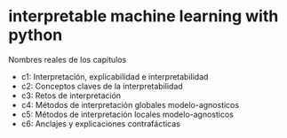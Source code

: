 # interpretable machine learning with python

Nombres reales de los capítulos
- c1: Interpretación, explicabilidad e interpretabilidad 
- c2: Conceptos claves de la interpretabilidad
- c3: Retos de interpretación
- c4: Métodos de interpretación globales modelo-agnosticos
- c5: Métodos de interpretación locales modelo-agnosticos
- c6: Anclajes y explicaciones contrafácticas
